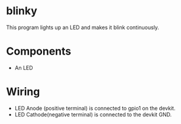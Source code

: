 # blinky

This program lights up an LED and makes it blink continuously.

# Components
- An LED

# Wiring
- LED Anode (positive terminal) is connected to gpio1 on the devkit.
- LED Cathode(negative terminal) is connected to the devkit GND.